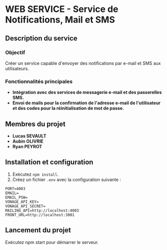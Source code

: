 # WEB SERVICE  - Service de Notifications, Mail et SMS

## Description du service

### Objectif
Créer un service capable d'envoyer des notifications par e-mail et SMS aux utilisateurs.

### Fonctionnalités principales
- **Intégration avec des services de messagerie e-mail et des passerelles SMS.**
- **Envoi de mails pour la confirmation de l'adresse e-mail de l'utilisateur et des codes pour la réinitialisation de mot de passe.**

## Membres du projet
- **Lucas SEVAULT**
- **Aubin OLIVRIE**
- **Ryan PEYROT**

## Installation et configuration

1. Exécutez `npm install`.
2. Créez un fichier `.env` avec la configuration suivante :

```env
PORT=4003
EMAIL=
EMAIL_PSW=
VONAGE_API_KEY=
VONAGE_API_SECRET=
MAILING_API=http://localhost:4003
FRONT_URL=http://localhost:3001
```

## Lancement du projet
Exécutez npm start pour démarrer le serveur.
